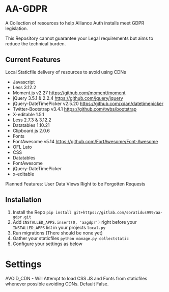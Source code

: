# AA-GDPR

A Collection of resources to help Alliance Auth installs meet GDPR legislation.

This Repository cannot guarantee your Legal requirements but aims to reduce the technical burden.

## Current Features
 Local Staticfile delivery of resources to avoid using CDNs
* Javascript
* Less 3.12.2
* Moment.js v2.27 https://github.com/moment/moment
* jQuery 3.5.1 & 2.2.4 https://github.com/jquery/jquery
* jQuery-DateTimePicker v2.5.20 https://github.com/xdan/datetimepicker
* Twitter-Bootstrap v3.4.1 https://github.com/twbs/bootstrap
* X-editable 1.5.1
* Less 2.7.3 & 3.12.2
* Datatables 1.10.21
* Clipboard.js 2.0.6
* Fonts
* FontAwesome v5.14 https://github.com/FortAwesome/Font-Awesome
* OFL Lato
* CSS
* Datatables
* FontAwesome
* jQuery-DateTimePicker
* x-editable

Planned Features:
User Data Views
Right to be Forgotten Requests

## Installation
 1. Install the Repo `pip install git+https://gitlab.com/soratidus999/aa-gdpr.git`
 2. Add `INSTALLED_APPS.insert(0, 'aagdpr')` right before your `INSTALLED_APPS` list in your projects `local.py`
 3. Run migrations (There should be none yet)
 4. Gather your staticfiles `python manage.py collectstatic`
 3. Configure your settings as below

# Settings

AVOID_CDN - Will Attempt to load CSS JS and Fonts from staticfiles whenever possible avoiding CDNs. Default False.